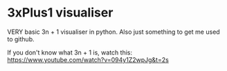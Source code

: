 # 3xPlus1 visualiser
VERY basic 3n + 1 visualiser in python. Also just something to get me used to github.

If you don't know what 3n + 1 is, watch this: https://www.youtube.com/watch?v=094y1Z2wpJg&t=2s

